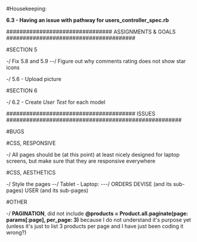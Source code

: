 #Housekeeping:



**6.3 - Having an issue with pathway for users_controller_spec.rb**



################################   ASSIGNMENTS   &   GOALS   #######################################

#SECTION 5

-/ Fix 5.8 and 5.9
  --/ Figure out why comments rating does not show star icons

-/ 5.6 - Upload picture

#SECTION 6

-/ 6.2 - Create *User Test* for each model

#######################################   ISSUES   #####################################################

#BUGS


#CSS, RESPONSIVE

-/ All pages should be (at this point) at least nicely designed for laptop screens, but make sure that they are responsive everywhere

#CSS, AESTHETICS

-/  Style the pages
  --/ Tablet - Laptop:
    ---/  ORDERS
          DEVISE (and its sub-pages)
          USER (and its sub-pages)

#OTHER

-/ **PAGINATION**, did not include __@products = Product.all.paginate(page: params[:page], per_page: 3)__ because I do not understand it's purpose yet (unless it's just to list 3 products per page and I have just been coding it wrong?)
